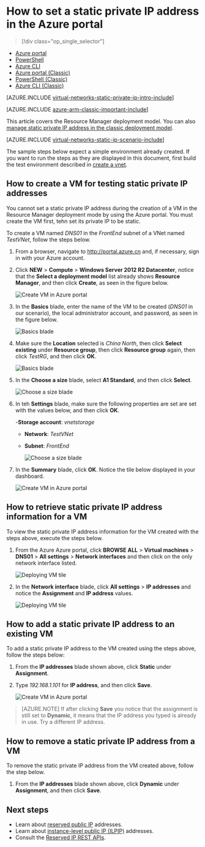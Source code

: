 <properties
    pageTitle="How to set a static private IP in ARM mode using the Azure portal| Azure"
    description="Understanding private IPs (DIPs) and how to manage them in ARM mode using the Azure portal"
    services="virtual-network"
    documentationcenter="na"
    author="jimdial"
    manager="carmonm"
    editor="tysonn"
    tags="azure-resource-manager" />
<tags
    ms.assetid="11245645-357d-4358-9a14-dd78e367b494"
    ms.service="virtual-network"
    ms.devlang="na"
    ms.topic="article"
    ms.tgt_pltfrm="na"
    ms.workload="infrastructure-services"
    ms.date="02/04/2016"
    wacn.date=""
    ms.author="jdial" />

# How to set a static private IP address in the Azure portal

> [!div class="op_single_selector"]
- [Azure portal](/documentation/articles/virtual-networks-static-private-ip-arm-pportal/)
- [PowerShell](/documentation/articles/virtual-networks-static-private-ip-arm-ps/)
- [Azure CLI](/documentation/articles/virtual-networks-static-private-ip-arm-cli/)
- [Azure portal (Classic)](/documentation/articles/virtual-networks-static-private-ip-classic-pportal/)
- [PowerShell (Classic)](/documentation/articles/virtual-networks-static-private-ip-classic-ps/)
- [Azure CLI (Classic)](/documentation/articles/virtual-networks-static-private-ip-classic-cli/)


[AZURE.INCLUDE [virtual-networks-static-private-ip-intro-include](../../includes/virtual-networks-static-private-ip-intro-include.md)]

[AZURE.INCLUDE [azure-arm-classic-important-include](../../includes/azure-arm-classic-important-include.md)]

This article covers the Resource Manager deployment model. You can also [manage static private IP address in the classic deployment model](/documentation/articles/virtual-networks-static-private-ip-classic-pportal/).

[AZURE.INCLUDE [virtual-networks-static-ip-scenario-include](../../includes/virtual-networks-static-ip-scenario-include.md)]

The sample steps below expect a simple environment already created. If you want to run the steps as they are displayed in this document, first build the test environment described in [create a vnet](/documentation/articles/virtual-networks-create-vnet-arm-pportal/).

## How to create a VM for testing static private IP addresses
You cannot set a static private IP address during the creation of a VM in the Resource Manager deployment mode by using the Azure portal. You must create the VM first, tehn set its private IP to be static.

To create a VM named *DNS01* in the *FrontEnd* subnet of a VNet named *TestVNet*, follow the steps below.

1. From a browser, navigate to http://portal.azure.cn and, if necessary, sign in with your Azure account.
2. Click **NEW** > **Compute** > **Windows Server 2012 R2 Datacenter**, notice that the **Select a deployment model** list already shows **Resource Manager**, and then click **Create**, as seen in the figure below.
   
    ![Create VM in Azure portal](./media/virtual-networks-static-ip-arm-pportal/figure01.png)
3. In the **Basics** blade, enter the name of the VM to be created (*DNS01* in our scenario), the local administrator account, and password, as seen in the figure below.
   
    ![Basics blade](./media/virtual-networks-static-ip-arm-pportal/figure02.png)
4. Make sure the **Location** selected is *China North*, then click **Select existing** under **Resource group**, then click **Resource group** again, then click *TestRG*, and then click **OK**.
   
    ![Basics blade](./media/virtual-networks-static-ip-arm-pportal/figure03.png)
5. In the **Choose a size** blade, select **A1 Standard**, and then click **Select**.
   
    ![Choose a size blade](./media/virtual-networks-static-ip-arm-pportal/figure04.png)    
6. In teh **Settings** blade, make sure the following properties are set are set with the values below, and then click **OK**.
   
    -**Storage account**: *vnetstorage*
   
   * **Network**: *TestVNet*
   * **Subnet**: *FrontEnd*
     
     ![Choose a size blade](./media/virtual-networks-static-ip-arm-pportal/figure05.png)     
7. In the **Summary** blade, click **OK**. Notice the tile below displayed in your dashboard.
   
    ![Create VM in Azure portal](./media/virtual-networks-static-ip-arm-pportal/figure06.png)

## How to retrieve static private IP address information for a VM
To view the static private IP address information for the VM created with the steps above, execute the steps below.

1. From the Azure Azure portal, click **BROWSE ALL** > **Virtual machines** > **DNS01** > **All settings** > **Network interfaces** and then click on the only network interface listed.
   
    ![Deploying VM tile](./media/virtual-networks-static-ip-arm-pportal/figure07.png)
2. In the **Network interface** blade, click **All settings** > **IP addresses** and notice the **Assignment** and **IP address** values.
   
    ![Deploying VM tile](./media/virtual-networks-static-ip-arm-pportal/figure08.png)

## How to add a static private IP address to an existing VM
To add a static private IP address to the VM created using the steps above, follow the steps below:

1. From the **IP addresses** blade shown above, click **Static** under **Assignment**.
2. Type *192.168.1.101* for **IP address**, and then click **Save**.
   
    ![Create VM in Azure portal](./media/virtual-networks-static-ip-arm-pportal/figure09.png)

> [AZURE.NOTE]
> If after clicking **Save** you notice that the assignment is still set to **Dynamic**, it means that the IP address you typed is already in use. Try a different IP address.
> 
> 

## How to remove a static private IP address from a VM
To remove the static private IP address from the VM created above, follow the step below.

1. From the **IP addresses** blade shown above, click **Dynamic** under **Assignment**, and then click **Save**.

## Next steps
* Learn about [reserved public IP](/documentation/articles/virtual-networks-reserved-public-ip/) addresses.
* Learn about [instance-level public IP (ILPIP)](/documentation/articles/virtual-networks-instance-level-public-ip/) addresses.
* Consult the [Reserved IP REST APIs](https://msdn.microsoft.com/zh-cn/library/azure/dn722420.aspx).

